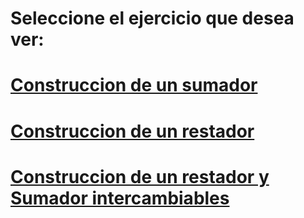 # Seleccione el ejercicio que desea ver: 
# [Construccion de un sumador](/Lab_2/Sumador) 
# [Construccion de un restador](/Lab_2/Restador) 
# [Construccion de un restador y Sumador intercambiables](/Lab_2/Sumador_Restador) 
